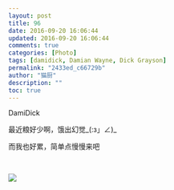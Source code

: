 ```yaml
---
layout: post
title: 96
date: 2016-09-20 16:06:44
updated: 2016-09-20 16:06:44
comments: true
categories: [Photo]
tags: [damidick, Damian Wayne, Dick Grayson]
permalink: "2433ed_c66729b"
author: "猫厨"
description: ""
toc: true
---
```


<p>DamiDick</p> 
<p>最近粮好少啊，饿出幻觉_(:з」∠)_</p> 
<p>而我也好累，简单点慢慢来吧</p> 
<p><br /></p>

![](/img/img_cVZNdzJtQk9JV2RERmtKekE2OC9ZTnZKNzVUaEI1cWJENUVSU2Exd3VVR0dsWGp2QTdqRUpRPT0.jpg)